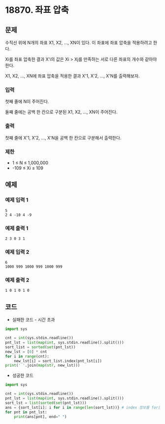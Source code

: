# 18870. 좌표 압축

## 문제

수직선 위에 N개의 좌표 X1, X2, ..., XN이 있다. 이 좌표에 좌표 압축을 적용하려고 한다.

Xi를 좌표 압축한 결과 X\'i의 값은 Xi > Xj를 만족하는 서로 다른 좌표의 개수와 같아야 한다.

X1, X2, ..., XN에 좌표 압축을 적용한 결과 X\'1, X\'2, ..., X\'N를 출력해보자.



### 입력

첫째 줄에 N이 주어진다.

둘째 줄에는 공백 한 칸으로 구분된 X1, X2, ..., XN이 주어진다.



### 출력

첫째 줄에 X'1, X'2, ..., X'N을 공백 한 칸으로 구분해서 출력한다.



### 제한

- 1 ≤ N ≤ 1,000,000
- -109 ≤ Xi ≤ 109



## 예제

### 예제 입력 1

```
5
2 4 -10 4 -9
```



### 예제 출력 1

```
2 3 0 3 1
```



### 예제 입력 2

```
6
1000 999 1000 999 1000 999
```



### 예제 출력 2

```
1 0 1 0 1 0
```



## 코드

- 실패한 코드 \- 시간 초과

```python
import sys

cnt = int(sys.stdin.readline())
pnt_lst = list(map(int, sys.stdin.readline().split()))
sort_list = sorted(set(pnt_lst))
new_lst = [0] * cnt
for i in range(cnt):
    new_lst[i] = sort_list.index(pnt_lst[i])
print(' '.join(map(str, new_lst)))
```



- 성공한 코드

```python
import sys

cnt = int(sys.stdin.readline())
pnt_lst = list(map(int, sys.stdin.readline().split()))
sort_lst = list(sorted(set(pnt_lst)))
ans = {sort_lst[i]: i for i in range(len(sort_lst))} # index 정보를 for문 대신 딕셔너리를 사용
for pnt in pnt_lst:
    print(ans[pnt], end=" ")
```
